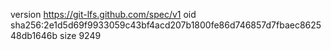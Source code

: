 version https://git-lfs.github.com/spec/v1
oid sha256:2e1d5d69f9933059c43bf4acd207b1800fe86d746857d7fbaec862548db1646b
size 9249
